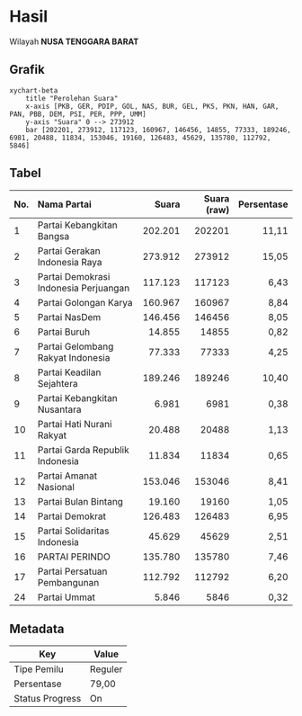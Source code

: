 # Hasil

Wilayah **NUSA TENGGARA BARAT**

## Grafik

```mermaid
xychart-beta
    title "Perolehan Suara"
    x-axis [PKB, GER, PDIP, GOL, NAS, BUR, GEL, PKS, PKN, HAN, GAR, PAN, PBB, DEM, PSI, PER, PPP, UMM]
    y-axis "Suara" 0 --> 273912
    bar [202201, 273912, 117123, 160967, 146456, 14855, 77333, 189246, 6981, 20488, 11834, 153046, 19160, 126483, 45629, 135780, 112792, 5846]
```

## Tabel

| No. | Nama Partai                           | Suara   | Suara (raw) | Persentase |
|:--- |:------------------------------------- | -------:| -----------:| ----------:|
| 1   | Partai Kebangkitan Bangsa             | 202.201 | 202201      | 11,11      |
| 2   | Partai Gerakan Indonesia Raya         | 273.912 | 273912      | 15,05      |
| 3   | Partai Demokrasi Indonesia Perjuangan | 117.123 | 117123      | 6,43       |
| 4   | Partai Golongan Karya                 | 160.967 | 160967      | 8,84       |
| 5   | Partai NasDem                         | 146.456 | 146456      | 8,05       |
| 6   | Partai Buruh                          | 14.855  | 14855       | 0,82       |
| 7   | Partai Gelombang Rakyat Indonesia     | 77.333  | 77333       | 4,25       |
| 8   | Partai Keadilan Sejahtera             | 189.246 | 189246      | 10,40      |
| 9   | Partai Kebangkitan Nusantara          | 6.981   | 6981        | 0,38       |
| 10  | Partai Hati Nurani Rakyat             | 20.488  | 20488       | 1,13       |
| 11  | Partai Garda Republik Indonesia       | 11.834  | 11834       | 0,65       |
| 12  | Partai Amanat Nasional                | 153.046 | 153046      | 8,41       |
| 13  | Partai Bulan Bintang                  | 19.160  | 19160       | 1,05       |
| 14  | Partai Demokrat                       | 126.483 | 126483      | 6,95       |
| 15  | Partai Solidaritas Indonesia          | 45.629  | 45629       | 2,51       |
| 16  | PARTAI PERINDO                        | 135.780 | 135780      | 7,46       |
| 17  | Partai Persatuan Pembangunan          | 112.792 | 112792      | 6,20       |
| 24  | Partai Ummat                          | 5.846   | 5846        | 0,32       |


## Metadata

| Key             | Value   |
| --------------- | ------- |
| Tipe Pemilu     | Reguler |
| Persentase      | 79,00   |
| Status Progress | On      |



